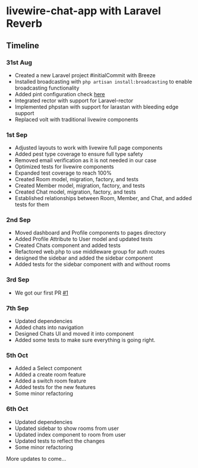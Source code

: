 # livewire-chat-app with Laravel Reverb
## Timeline

### 31st Aug
- Created a new Laravel project #initialCommit with Breeze
- Installed broadcasting with `php artisan install:broadcasting` to enable broadcasting functionality
- Added pint configuration check [here](/pint.json)
- Integrated rector with support for Laravel-rector  
- Implemented phpstan with support for larastan with bleeding edge support
- Replaced volt with traditional livewire components

### 1st Sep
- Adjusted layouts to work with livewire full page components
- Added pest type coverage to ensure full type safety
- Removed email verification as it is not needed in our case
- Optimized tests for livewire components
- Expanded test coverage to reach 100%
- Created Room model, migration, factory, and tests
- Created Member model, migration, factory, and tests
- Created Chat model, migration, factory, and tests
- Established relationships between Room, Member, and Chat, and added tests for them

### 2nd Sep
- Moved dashboard and Profile components to pages directory
- Added Profile Attribute to User model and updated tests
- Created Chats component and added tests
- Refactored web.php to use middleware group for auth routes
- designed the sidebar and added the sidebar component
- Added tests for the sidebar component with and without rooms

### 3rd Sep
- We got our first PR [#1](https://github.com/MrPunyapal/livewire-chat-app/pull/1)

### 7th Sep
- Updated dependencies
- Added chats into navigation
- Designed Chats UI and moved it into component
- Added some tests to make sure everything is going right.

### 5th Oct
- Added a Select component
- Added a create room feature
- Added a switch room feature
- Added tests for the new features
- Some minor refactoring

### 6th Oct
- Updated dependencies
- Updated sidebar to show rooms from user
- Updated index component to room from user
- Updated tests to reflect the changes
- Some minor refactoring

More updates to come... 


